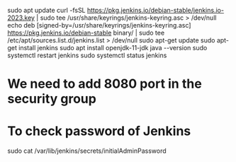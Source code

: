 sudo apt update
curl -fsSL https://pkg.jenkins.io/debian-stable/jenkins.io-2023.key | sudo tee   /usr/share/keyrings/jenkins-keyring.asc > /dev/null
    echo deb [signed-by=/usr/share/keyrings/jenkins-keyring.asc]   https://pkg.jenkins.io/debian-stable binary/ | sudo tee   /etc/apt/sources.list.d/jenkins.list > /dev/null
sudo apt-get update
sudo apt-get install jenkins
sudo apt install openjdk-11-jdk
java --version
sudo systemctl restart jenkins
sudo systemctl status jenkins
# We need to add 8080 port in the security group
# To check password of Jenkins
sudo cat /var/lib/jenkins/secrets/initialAdminPassword
